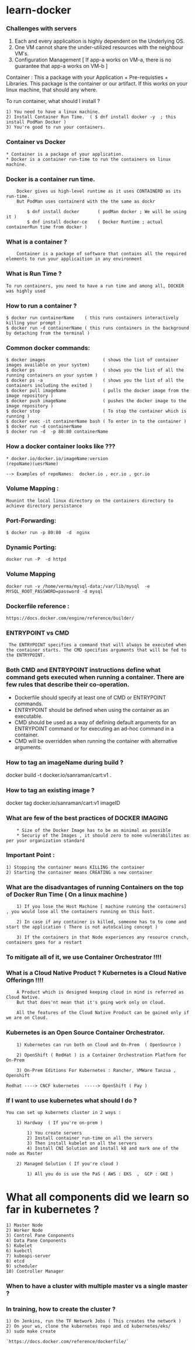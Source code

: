 # learn-docker

### Challenges with servers 

1) Each and every applicaition is highly dependent on the Underlying OS.
2) One VM cannot share the under-utilized resources with the neighbour VM's.
3) Configuration Management [ If app-a works on VM-a, there is no guarantee that app-a works on VM-b ]

Container : This a package with your Application + Pre-requisties + Libraries.
            This package is the container or our artifact.
            If this works on your linux machine, that should any where.

To run container, what should I install ?

    1) You need to have a linux machine.
    2) Install Container Run Time.  ( $ dnf install docker -y  ; this install PodMan Docker )
    3) You're good to run your containers.

### Container vs Docker 

    * Container is a package of your application.
    * Docker is a container run-time to run the containers on linux machine. 


### Docker is a container run time.
```
    Docker gives us high-level runtime as it uses CONTAINERD as its run-time.
    But PodMan uses containerd with the the same as dockr 

        $ dnf install docker       ( podMan docker ; We will be using it )
        $ dnf install docker-ce    ( Docker Runtime ; actual containerRun time from docker )
```

### What is a container ?
```
    Container is a package of software that contains all the required elements to run your applicaition in any environment
```

### What is Run Time ?

```
To run containers, you need to have a run time and among all, DOCKER was highly used
```

### How to run a container ?

```
$ docker run containerName    ( this runs containers interactively killing your prompt )
$ docker run -d containerName ( this runs containers in the background by detaching from the terminal )
```

### Common docker commands:

```
$ docker images                      ( shows the list of container images available on your system)
$ docker ps                          ( shows you the list of all the running containers on your system )
$ docker ps -a                       ( shows you the list of all the containers including the exited ) 
$ docker pull imageName              ( pulls the docker image from the image repository )
$ docker push imageName              ( pushes the docker image to the image repository )
$ docker stop                        ( To stop the container which is running ) 
$ docker exec -it containerName bash ( To enter in to the container )
$ docker run -d containerName   
$ docker run -d  -p 80:80 containerName 
```

### How a docker container looks like ???

```
* docker.io/docker.io/imageName:version 
(repoName)(uesrName)

--> Examples of repoNames:  docker.io , ecr.io , gcr.io

```


### Volume Mapping :

```
Mounint the local linux directory on the containers directory to achieve directory persistance
```

### Port-Forwarding:

```
$ docker run -p 80:80  -d  nginx

```
### Dynamic Porting:
```
docker run -P  -d httpd
```
### Volume Mapping 

```
docker run -v /home/verma/mysql-data:/var/lib/mysql  -e MYSQL_ROOT_PASSWORD=password -d mysql
```

 ### Dockerfile reference :
 ```
 https://docs.docker.com/engine/reference/builder/
 
 ```

### ENTRYPOINT vs CMD

```
 The ENTRYPOINT specifies a command that will always be executed when the container starts. The CMD specifies arguments that will be fed to the ENTRYPOINT.
```

### Both CMD and ENTRYPOINT instructions define what command gets executed when running a container. There are few rules that describe their co-operation.

* Dockerfile should specify at least one of CMD or ENTRYPOINT commands.
* ENTRYPOINT should be defined when using the container as an executable.
* CMD should be used as a way of defining default arguments for an ENTRYPOINT command or for executing an ad-hoc command in a container.
* CMD will be overridden when running the container with alternative arguments.


### How to tag an imageName during build ?

docker build -t docker.io/sanraman/cart:v1 .  

### How to tag an existing image ?

docker tag docker.io/sanraman/cart:v1 imageID 


### What are few of the best practices of DOCKER IMAGING

```
    * Size of the Docker Image has to be as minimal as possible 
    * Securiy of the Images , it should zero to none vulnerabilites as per your organization standard

```


### Important Point :

```
1) Stopping the container means KILLING the container 
2) Starting the container means CREATING a new container
```


### What are the disadvantages of running Containers on the top of Docker Run Time ( On a linux machine )

```
    1) If you lose the Host Machine [ machine running the containers] , you would lose all the containers running on this host.

    2) In case if any container is killed, someone has to to come and start the application ( There is not autoScaling concept ) 

    3) If the containers in that Node experiences any resource crunch, containers goes for a restart

```


### To mitigate all of it, we use Container Orchestrator !!!!



### What is a Cloud Native Product ? Kubernetes is a Cloud Native Offeringn !!!!

```
    A Product which is designed keeping cloud in mind is referred as Cloud Native.
    But that does'nt mean that it's going work only on cloud.

    All the features of the Cloud Native Product can be gained only if we are on Cloud.

```


### Kubernetes is an Open Source Container Orchestrator.

```
    1) Kubernetes can run both on Cloud and On-Prem  ( OpenSource )

    2) OpenShift ( RedHat ) is a Container Orchestration Platform for On-Prem

    3) On-Prem Editions For Kubernetes : Rancher, VMWare Tanzua , Openshift
```

    Redhat ----> CNCF kubernetes  -----> OpenShift ( Pay ) 


### If I want to use kubernetes what should I do ?

    You can set up kubernets cluster in 2 ways : 

        1) Hardway  ( If you're on-prem )

            1) You create servers 
            2) Install container run-time on all the servers 
            3) Then install kubelet on all the servers 
            4) Install CNI Solution and install k8 and mark one of the node as Master 
        
        2) Managed Solution ( If you're cloud )

            1) All you do is use the PaS ( AWS : EKS  ,  GCP : GKE )


# What all components did we learn so far in kubernetes ?

    1) Master Node 
    2) Worker Node 
    3) Control Pane Conponents
    4) Data Pane Conponents
    5) Kubelet 
    6) kuebctl 
    7) kubeapi-server 
    8) etcd 
    9) scheduler 
    10) Controller Manager 


### When to have a cluster with multiple master vs a single master ?

### In training, how to create the cluster ?

    1) On Jenkins, run the TF Network Jobs ( This creates the network )
    2) On your ws, clone the kubernetes repo and cd kubernetes/eks/
    3) sudo make create

<!-- Containerization Reference : -->
    `https://docs.docker.com/reference/dockerfile/`